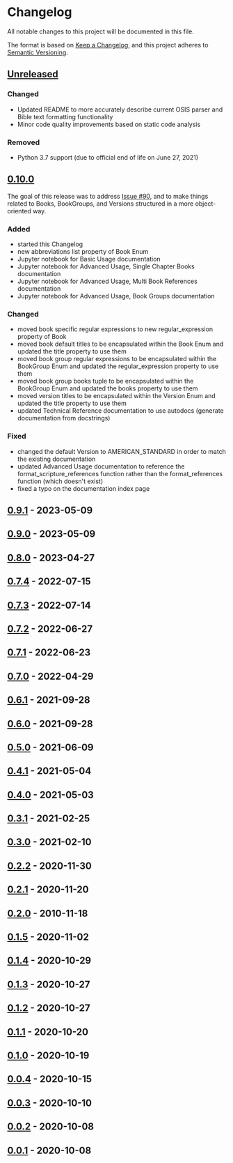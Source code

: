 # Changelog

All notable changes to this project will be documented in this file.

The format is based on [Keep a Changelog](https://keepachangelog.com/en/1.0.0/),
and this project adheres to [Semantic Versioning](https://semver.org/spec/v2.0.0.html).

## [Unreleased]

### Changed

- Updated README to more accurately describe current OSIS parser and Bible text formatting functionality
- Minor code quality improvements based on static code analysis

### Removed

- Python 3.7 support (due to official end of life on June 27, 2021)

## [0.10.0]

The goal of this release was to address [Issue #90], and to make things related to Books, BookGroups, and Versions structured in a more object-oriented way.

### Added

- started this Changelog
- new abbreviations list property of Book Enum
- Jupyter notebook for Basic Usage documentation
- Jupyter notebook for Advanced Usage, Single Chapter Books documentation
- Jupyter notebook for Advanced Usage, Multi Book References documentation
- Jupyter notebook for Advanced Usage, Book Groups documentation

### Changed

- moved book specific regular expressions to new regular_expression property of Book
- moved book default titles to be encapsulated within the Book Enum and updated the title property to use them
- moved book group regular expressions to be encapsulated within the BookGroup Enum and updated the regular_expression property to use them
- moved book group books tuple to be encapsulated within the BookGroup Enum and updated the books property to use them
- moved version titles to be encapsulated within the Version Enum and updated the title property to use them
- updated Technical Reference documentation to use autodocs (generate documentation from docstrings)

### Fixed

- changed the default Version to AMERICAN_STANDARD in order to match the existing documentation
- updated Advanced Usage documentation to reference the format_scripture_references function rather than the format_references function (which doesn't exist)
- fixed a typo on the documentation index page

## [0.9.1] - 2023-05-09

## [0.9.0] - 2023-05-09

## [0.8.0] - 2023-04-27

## [0.7.4] - 2022-07-15

## [0.7.3] - 2022-07-14

## [0.7.2] - 2022-06-27

## [0.7.1] - 2022-06-23

## [0.7.0] - 2022-04-29

## [0.6.1] - 2021-09-28

## [0.6.0] - 2021-09-28

## [0.5.0] - 2021-06-09

## [0.4.1] - 2021-05-04

## [0.4.0] - 2021-05-03

## [0.3.1] - 2021-02-25

## [0.3.0] - 2021-02-10

## [0.2.2] - 2020-11-30

## [0.2.1] - 2020-11-20

## [0.2.0] - 2010-11-18

## [0.1.5] - 2020-11-02

## [0.1.4] - 2020-10-29

## [0.1.3] - 2020-10-27

## [0.1.2] - 2020-10-27

## [0.1.1] - 2020-10-20

## [0.1.0] - 2020-10-19

## [0.0.4] - 2020-10-15

## [0.0.3] - 2020-10-10

## [0.0.2] - 2020-10-08

## [0.0.1] - 2020-10-08

[unreleased]: https://github.com/avendesora/pythonbible/compare/v0.10.0...HEAD
[0.10.0]: https://github.com/avendesora/pythonbible/compare/v0.9.1...v0.10.0
[0.9.1]: https://github.com/avendesora/pythonbible/compare/v0.9.0...v0.9.1
[0.9.0]: https://github.com/avendesora/pythonbible
[0.8.0]: https://github.com/avendesora/pythonbible
[0.7.4]: https://github.com/avendesora/pythonbible
[0.7.3]: https://github.com/avendesora/pythonbible
[0.7.2]: https://github.com/avendesora/pythonbible
[0.7.1]: https://github.com/avendesora/pythonbible
[0.7.0]: https://github.com/avendesora/pythonbible
[0.6.1]: https://github.com/avendesora/pythonbible
[0.6.0]: https://github.com/avendesora/pythonbible
[0.5.0]: https://github.com/avendesora/pythonbible
[0.4.1]: https://github.com/avendesora/pythonbible
[0.4.0]: https://github.com/avendesora/pythonbible
[0.3.1]: https://github.com/avendesora/pythonbible
[0.3.0]: https://github.com/avendesora/pythonbible
[0.2.2]: https://github.com/avendesora/pythonbible
[0.2.1]: https://github.com/avendesora/pythonbible
[0.2.0]: https://github.com/avendesora/pythonbible
[0.1.5]: https://github.com/avendesora/pythonbible
[0.1.4]: https://github.com/avendesora/pythonbible
[0.1.3]: https://github.com/avendesora/pythonbible
[0.1.2]: https://github.com/avendesora/pythonbible
[0.1.1]: https://github.com/avendesora/pythonbible
[0.1.0]: https://github.com/avendesora/pythonbible
[0.0.4]: https://github.com/avendesora/pythonbible
[0.0.3]: https://github.com/avendesora/pythonbible
[0.0.2]: https://github.com/avendesora/pythonbible
[0.0.1]: https://github.com/avendesora/pythonbible

[issue #90]: https://github.com/avendesora/pythonbible/issues/90
